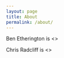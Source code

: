 ```yaml
---
layout: page
title: About
permalink: /about/
---
```


Ben Etherington is <<bio>>

Chris Radcliff is <<bio>>